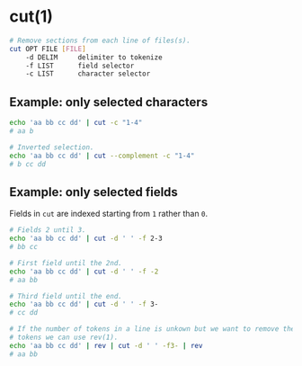 # cut(1)

```sh
# Remove sections from each line of files(s).
cut OPT FILE [FILE]
    -d DELIM     delimiter to tokenize
    -f LIST      field selector
    -c LIST      character selector
```

## Example: only selected characters

```sh
echo 'aa bb cc dd' | cut -c "1-4"
# aa b

# Inverted selection.
echo 'aa bb cc dd' | cut --complement -c "1-4"
# b cc dd
```

## Example: only selected fields
Fields in `cut` are indexed starting from `1` rather than `0`.
```sh
# Fields 2 until 3.
echo 'aa bb cc dd' | cut -d ' ' -f 2-3
# bb cc

# First field until the 2nd.
echo 'aa bb cc dd' | cut -d ' ' -f -2
# aa bb

# Third field until the end.
echo 'aa bb cc dd' | cut -d ' ' -f 3-
# cc dd

# If the number of tokens in a line is unkown but we want to remove the last 2
# tokens we can use rev(1).
echo 'aa bb cc dd' | rev | cut -d ' ' -f3- | rev
# aa bb
```
